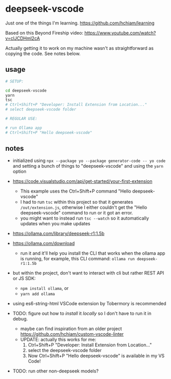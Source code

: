# deepseek-vscode

Just one of the things I'm learning. <https://github.com/hchiam/learning>

Based on this Beyond Fireship video: <https://www.youtube.com/watch?v=clJCDHml2cA>

Actually getting it to work on my machine wasn't as straightforward as copying the code. See notes below.

## usage

```sh
# SETUP:

cd deepseek-vscode
yarn
tsc
# Ctrl+Shift+P "Developer: Install Extension from Location..."
# select deepseek-vscode folder

# REGULAR USE:

# run Ollama app
# Ctrl+Shift+P "Hello deepseek-vscode"
```

## notes

- initialized using `npx --package yo --package generator-code -- yo code` and setting a bunch of things to "deepseek-vscode" and using the `yarn` option

- <https://code.visualstudio.com/api/get-started/your-first-extension>
  - This example uses the Ctrl+Shift+P command "Hello deepseek-vscode"
  - I had to run `tsc` within this project so that it generates `/out/extension.js`, otherwise I either couldn't get the "Hello deepseek-vscode" command to run or it got an error.
  - you might want to instead run `tsc --watch` so it automatically updates when you make updates

- <https://ollama.com/library/deepseek-r1:1.5b>

- <https://ollama.com/download>
  - run it and it'll help you install the CLI that works when the ollama app is running, for example, this CLI command: `ollama run deepseek-r1:1.5b`

- but within the project, don't want to interact with cli but rather REST API or JS SDK:
  - `npm install ollama`, or
  - `yarn add ollama`

- using es6-string-html VSCode extension by Tobermory is recommended

- TODO: figure out how to _install_ it _locally_ so I don't have to run it in debug.
  - maybe can find inspiration from an older project <https://github.com/hchiam/custom-vscode-linter>
  - UPDATE: actually this works for me:
    1. Ctrl+Shift+P "Developer: Install Extension from Location..."
    2. select the deepseek-vscode folder
    3. Now Ctrl+Shift+P "Hello deepseek-vscode" is available in my VS Code!

- TODO: run other non-deepseek models?
